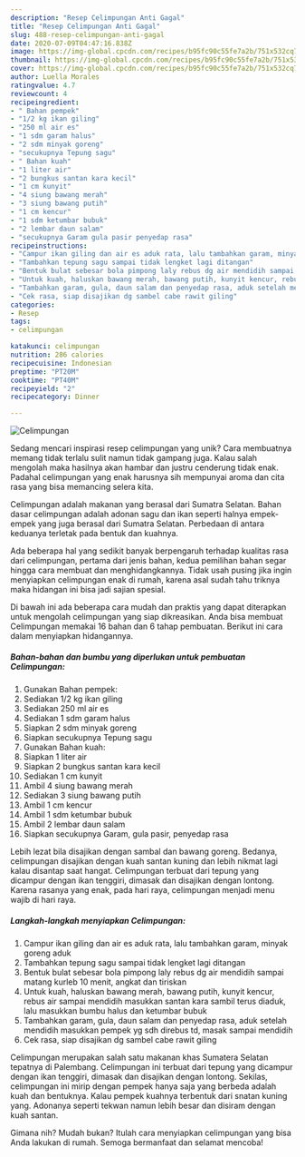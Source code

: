 ```yaml
---
description: "Resep Celimpungan Anti Gagal"
title: "Resep Celimpungan Anti Gagal"
slug: 488-resep-celimpungan-anti-gagal
date: 2020-07-09T04:47:16.838Z
image: https://img-global.cpcdn.com/recipes/b95fc90c55fe7a2b/751x532cq70/celimpungan-foto-resep-utama.jpg
thumbnail: https://img-global.cpcdn.com/recipes/b95fc90c55fe7a2b/751x532cq70/celimpungan-foto-resep-utama.jpg
cover: https://img-global.cpcdn.com/recipes/b95fc90c55fe7a2b/751x532cq70/celimpungan-foto-resep-utama.jpg
author: Luella Morales
ratingvalue: 4.7
reviewcount: 4
recipeingredient:
- " Bahan pempek"
- "1/2 kg ikan giling"
- "250 ml air es"
- "1 sdm garam halus"
- "2 sdm minyak goreng"
- "secukupnya Tepung sagu"
- " Bahan kuah"
- "1 liter air"
- "2 bungkus santan kara kecil"
- "1 cm kunyit"
- "4 siung bawang merah"
- "3 siung bawang putih"
- "1 cm kencur"
- "1 sdm ketumbar bubuk"
- "2 lembar daun salam"
- "secukupnya Garam gula pasir penyedap rasa"
recipeinstructions:
- "Campur ikan giling dan air es aduk rata, lalu tambahkan garam, minyak goreng aduk"
- "Tambahkan tepung sagu sampai tidak lengket lagi ditangan"
- "Bentuk bulat sebesar bola pimpong laly rebus dg air mendidih sampai matang kurleb 10 menit, angkat dan tiriskan"
- "Untuk kuah, haluskan bawang merah, bawang putih, kunyit kencur, rebus air sampai mendidih masukkan santan kara sambil terus diaduk, lalu masukkan bumbu halus dan ketumbar bubuk"
- "Tambahkan garam, gula, daun salam dan penyedap rasa, aduk setelah mendidih masukkan pempek yg sdh direbus td, masak sampai mendidih"
- "Cek rasa, siap disajikan dg sambel cabe rawit giling"
categories:
- Resep
tags:
- celimpungan

katakunci: celimpungan 
nutrition: 286 calories
recipecuisine: Indonesian
preptime: "PT20M"
cooktime: "PT40M"
recipeyield: "2"
recipecategory: Dinner

---
```



![Celimpungan](https://img-global.cpcdn.com/recipes/b95fc90c55fe7a2b/751x532cq70/celimpungan-foto-resep-utama.jpg)

Sedang mencari inspirasi resep celimpungan yang unik? Cara membuatnya memang tidak terlalu sulit namun tidak gampang juga. Kalau salah mengolah maka hasilnya akan hambar dan justru cenderung tidak enak. Padahal celimpungan yang enak harusnya sih mempunyai aroma dan cita rasa yang bisa memancing selera kita.

Celimpungan adalah makanan yang berasal dari Sumatra Selatan. Bahan dasar celimpungan adalah adonan sagu dan ikan seperti halnya empek-empek yang juga berasal dari Sumatra Selatan. Perbedaan di antara keduanya terletak pada bentuk dan kuahnya.

Ada beberapa hal yang sedikit banyak berpengaruh terhadap kualitas rasa dari celimpungan, pertama dari jenis bahan, kedua pemilihan bahan segar hingga cara membuat dan menghidangkannya. Tidak usah pusing jika ingin menyiapkan celimpungan enak di rumah, karena asal sudah tahu triknya maka hidangan ini bisa jadi sajian spesial.


Di bawah ini ada beberapa cara mudah dan praktis yang dapat diterapkan untuk mengolah celimpungan yang siap dikreasikan. Anda bisa membuat Celimpungan memakai 16 bahan dan 6 tahap pembuatan. Berikut ini cara dalam menyiapkan hidangannya.

<!--inarticleads1-->

##### Bahan-bahan dan bumbu yang diperlukan untuk pembuatan Celimpungan:

1. Gunakan  Bahan pempek:
1. Sediakan 1/2 kg ikan giling
1. Sediakan 250 ml air es
1. Sediakan 1 sdm garam halus
1. Siapkan 2 sdm minyak goreng
1. Siapkan secukupnya Tepung sagu
1. Gunakan  Bahan kuah:
1. Siapkan 1 liter air
1. Siapkan 2 bungkus santan kara kecil
1. Sediakan 1 cm kunyit
1. Ambil 4 siung bawang merah
1. Sediakan 3 siung bawang putih
1. Ambil 1 cm kencur
1. Ambil 1 sdm ketumbar bubuk
1. Ambil 2 lembar daun salam
1. Siapkan secukupnya Garam, gula pasir, penyedap rasa


Lebih lezat bila disajikan dengan sambal dan bawang goreng. Bedanya, celimpungan disajikan dengan kuah santan kuning dan lebih nikmat lagi kalau disantap saat hangat. Celimpungan terbuat dari tepung yang dicampur dengan ikan tenggiri, dimasak dan disajikan dengan lontong. Karena rasanya yang enak, pada hari raya, celimpungan menjadi menu wajib di hari raya. 

<!--inarticleads2-->

##### Langkah-langkah menyiapkan Celimpungan:

1. Campur ikan giling dan air es aduk rata, lalu tambahkan garam, minyak goreng aduk
1. Tambahkan tepung sagu sampai tidak lengket lagi ditangan
1. Bentuk bulat sebesar bola pimpong laly rebus dg air mendidih sampai matang kurleb 10 menit, angkat dan tiriskan
1. Untuk kuah, haluskan bawang merah, bawang putih, kunyit kencur, rebus air sampai mendidih masukkan santan kara sambil terus diaduk, lalu masukkan bumbu halus dan ketumbar bubuk
1. Tambahkan garam, gula, daun salam dan penyedap rasa, aduk setelah mendidih masukkan pempek yg sdh direbus td, masak sampai mendidih
1. Cek rasa, siap disajikan dg sambel cabe rawit giling


Celimpungan merupakan salah satu makanan khas Sumatera Selatan tepatnya di Palembang. Celimpungan ini terbuat dari tepung yang dicampur dengan ikan tenggiri, dimasak dan disajikan dengan lontong. Sekilas, celimpungan ini mirip dengan pempek hanya saja yang berbeda adalah kuah dan bentuknya. Kalau pempek kuahnya terbentuk dari snatan kuning yang. Adonanya seperti tekwan namun lebih besar dan disiram dengan kuah santan. 

Gimana nih? Mudah bukan? Itulah cara menyiapkan celimpungan yang bisa Anda lakukan di rumah. Semoga bermanfaat dan selamat mencoba!
